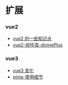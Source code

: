 # 扩展

### vue2

- [vue2 的一些知识点](https://github.com/woow-wu7/6-penetrate/blob/main/1-FRONTEND/3-VUE/1-VUE2.md)
- [vue2-组件库-divinePlus](https://github.com/woow-wu7/8-divine-plus)

### vue3

- [vue3 变化](https://github.com/woow-wu7/6-penetrate/blob/main/2-FRONTEND/3-VUE/2-VUE3.md)
- [pinia-使用细节](https://github.com/woow-wu7/5-pinia-test)
